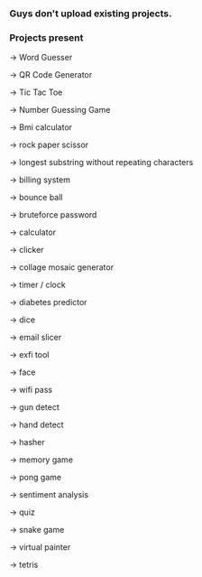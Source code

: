 ### Guys don't upload existing projects.

### Projects present
-> Word Guesser

-> QR Code Generator

-> Tic Tac Toe

-> Number Guessing Game

-> Bmi calculator

-> rock paper scissor

-> longest substring without repeating characters

-> billing system

-> bounce ball

-> bruteforce password

-> calculator

-> clicker

-> collage mosaic generator

-> timer / clock

-> diabetes predictor

-> dice

-> email slicer

-> exfi tool

-> face 

-> wifi pass

-> gun detect

-> hand detect

-> hasher

-> memory game

-> pong game

-> sentiment analysis

-> quiz 

-> snake game 

-> virtual painter

-> tetris

